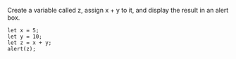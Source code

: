Create a variable called z, assign x + y to it, and display the result in an alert box.

    let x = 5;
    let y = 10;
    let z = x + y;
    alert(z);
